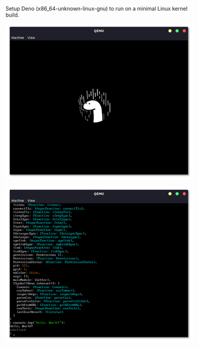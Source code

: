 Setup Deno (x86_64-unknown-linux-gnu) to run on a minimal Linux kernel build.

![](.github/boot.png)

![](.github/hello_world.png)

